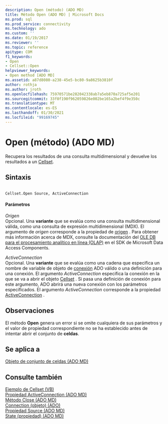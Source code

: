 ```yaml
---
description: Open (método) (ADO MD)
title: Método Open (ADO MD) | Microsoft Docs
ms.prod: sql
ms.prod_service: connectivity
ms.technology: ado
ms.custom: ''
ms.date: 01/19/2017
ms.reviewer: ''
ms.topic: reference
apitype: COM
f1_keywords:
- Open
- Cellset::Open
helpviewer_keywords:
- Open method [ADO MD]
ms.assetid: a87d8080-a238-45e5-bc80-9a8625b3810f
author: rothja
ms.author: jroth
ms.openlocfilehash: 75970571be282042338ab7a5eb870a725af5e201
ms.sourcegitcommit: 33f0f190f962059826e002be165a2bef4f9e350c
ms.translationtype: MT
ms.contentlocale: es-ES
ms.lasthandoff: 01/30/2021
ms.locfileid: "99169745"
---
```

# <a name="open-method-ado-md"></a>Open (método) (ADO MD)
Recupera los resultados de una consulta multidimensional y devuelve los resultados a un [Cellset](./cellset-object-ado-md.md).  
  
## <a name="syntax"></a>Sintaxis  
  
```  
  
Cellset.Open Source, ActiveConnection  
```  
  
#### <a name="parameters"></a>Parámetros  
 *Origen*  
 Opcional. Una **variante** que se evalúa como una consulta multidimensional válida, como una consulta de expresión multidimensional (MDX). El argumento de *origen* corresponde a la propiedad de [origen](./source-property-ado-md.md) . Para obtener más información acerca de MDX, consulte la documentación del [OLE DB para el procesamiento analítico en línea (OLAP)](/previous-versions/windows/desktop/ms717005(v=vs.85)) en el SDK de Microsoft Data Access Components.  
  
 *ActiveConnection*  
 Opcional. Una **variante** que se evalúa como una cadena que especifica un nombre de variable de objeto de [conexión](../ado-api/connection-object-ado.md) ADO válido o una definición para una conexión. El argumento *ActiveConnection* especifica la conexión en la que se va a abrir el objeto [Cellset](./cellset-object-ado-md.md) . Si pasa una definición de conexión para este argumento, ADO abrirá una nueva conexión con los parámetros especificados. El argumento *ActiveConnection* corresponde a la propiedad [ActiveConnection](./activeconnection-property-ado-md.md) .  
  
## <a name="remarks"></a>Observaciones  
 El método **Open** genera un error si se omite cualquiera de sus parámetros y el valor de propiedad correspondiente no se ha establecido antes de intentar abrir el conjunto de **celdas**.  
  
## <a name="applies-to"></a>Se aplica a  
 [Objeto de conjunto de celdas (ADO MD)](./cellset-object-ado-md.md)  
  
## <a name="see-also"></a>Consulte también  
 [Ejemplo de Cellset (VB)](./cellset-example-vb.md)   
 [Propiedad ActiveConnection (ADO MD)](./activeconnection-property-ado-md.md)   
 [Método Close (ADO MD)](./close-method-ado-md.md)   
 [Connection (objeto) (ADO)](../ado-api/connection-object-ado.md)   
 [Propiedad Source (ADO MD)](./source-property-ado-md.md)   
 [State (propiedad) (ADO MD)](./state-property-ado-md.md)